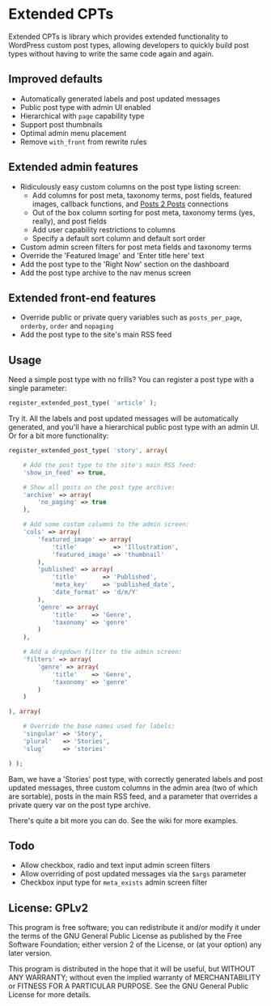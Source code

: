 # Extended CPTs #

Extended CPTs is library which provides extended functionality to WordPress custom post types, allowing developers to quickly build post types without having to write the same code again and again.

## Improved defaults ##

 * Automatically generated labels and post updated messages
 * Public post type with admin UI enabled
 * Hierarchical with `page` capability type
 * Support post thumbnails
 * Optimal admin menu placement
 * Remove `with_front` from rewrite rules

## Extended admin features ##

 * Ridiculously easy custom columns on the post type listing screen:
    * Add columns for post meta, taxonomy terms, post fields, featured images, callback functions, and [Posts 2 Posts](http://wordpress.org/plugins/posts-to-posts/) connections
    * Out of the box column sorting for post meta, taxonomy terms (yes, really), and post fields
    * Add user capability restrictions to columns
    * Specify a default sort column and default sort order
 * Custom admin screen filters for post meta fields and taxonomy terms
 * Override the 'Featured Image' and 'Enter title here' text
 * Add the post type to the 'Right Now' section on the dashboard
 * Add the post type archive to the nav menus screen

## Extended front-end features ##

 * Override public or private query variables such as `posts_per_page`, `orderby`, `order` and `nopaging`
 * Add the post type to the site's main RSS feed

## Usage ##

Need a simple post type with no frills? You can register a post type with a single parameter:

```php
register_extended_post_type( 'article' );
```

Try it. All the labels and post updated messages will be automatically generated, and you'll have a hierarchical public post type with an admin UI. Or for a bit more functionality:

```php
register_extended_post_type( 'story', array(

	# Add the post type to the site's main RSS feed:
	'show_in_feed' => true,

	# Show all posts on the post type archive:
	'archive' => array(
		'no_paging' => true
	),

	# Add some custom columns to the admin screen:
	'cols' => array(
		'featured_image' => array(
			'title'          => 'Illustration',
			'featured_image' => 'thumbnail'
		),
		'published' => array(
			'title'       => 'Published',
			'meta_key'    => 'published_date',
			'date_format' => 'd/m/Y'
		),
		'genre' => array(
			'title'    => 'Genre',
			'taxonomy' => 'genre'
		)
	),

	# Add a dropdown filter to the admin screen:
	'filters' => array(
		'genre' => array(
			'title'    => 'Genre',
			'taxonomy' => 'genre'
		)
	)

), array(

	# Override the base names used for labels:
	'singular' => 'Story',
	'plural'   => 'Stories',
	'slug'     => 'stories'

) );
```

Bam, we have a 'Stories' post type, with correctly generated labels and post updated messages, three custom columns in the admin area (two of which are sortable), posts in the main RSS feed, and a parameter that overrides a private query var on the post type archive.

There's quite a bit more you can do. See the wiki for more examples.

## Todo ##

 * Allow checkbox, radio and text input admin screen filters
 * Allow overriding of post updated messages via the `$args` parameter
 * Checkbox input type for `meta_exists` admin screen filter

## License: GPLv2 ##

This program is free software; you can redistribute it and/or modify
it under the terms of the GNU General Public License as published by
the Free Software Foundation; either version 2 of the License, or
(at your option) any later version.

This program is distributed in the hope that it will be useful,
but WITHOUT ANY WARRANTY; without even the implied warranty of
MERCHANTABILITY or FITNESS FOR A PARTICULAR PURPOSE.  See the
GNU General Public License for more details.
